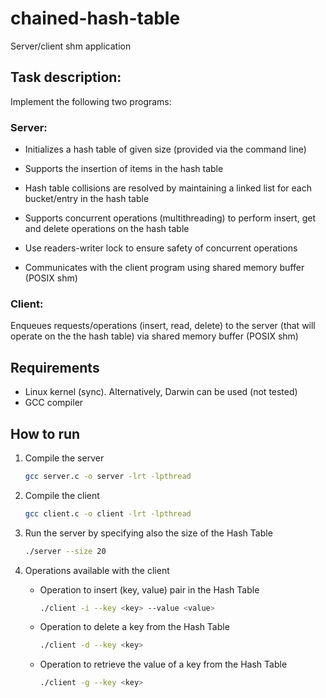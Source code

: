 # chained-hash-table

Server/client shm application

## Task description: 
Implement the following two programs:

### Server:

- Initializes a hash table of given size (provided via the command line)

- Supports the insertion of items in the hash table

- Hash table collisions are resolved by maintaining a linked list for each bucket/entry in the hash table

- Supports concurrent operations (multithreading) to perform insert, get and delete operations on the hash table

- Use readers-writer lock to ensure safety of concurrent operations

- Communicates with the client program using shared memory buffer (POSIX shm)

### Client:

Enqueues requests/operations (insert, read, delete) to the server (that will operate on the the hash table) via shared memory buffer (POSIX shm)

## Requirements

* Linux kernel (sync). Alternatively, Darwin can be used (not tested)
* GCC compiler

## How to run

1. Compile the server
    ```bash
    gcc server.c -o server -lrt -lpthread
    ```
2. Compile the client
    ```bash
    gcc client.c -o client -lrt -lpthread
    ```
3. Run the server by specifying also the size of the Hash Table
    ```bash
    ./server --size 20
    ```
4. Operations available with the client
    
    - Operation to insert (key, value) pair in the Hash Table
        ```bash
        ./client -i --key <key> --value <value>
        ```
    
    - Operation to delete a key from the Hash Table
        ```bash
        ./client -d --key <key>
        ```

    - Operation to retrieve the value of a key from the Hash Table
        ```bash
        ./client -g --key <key>
        ```